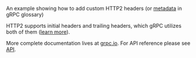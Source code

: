 An example showing how to add custom HTTP2 headers (or [metadata](https://grpc.io/grpc/python/glossary.html) in gRPC glossary)

HTTP2 supports initial headers and trailing headers, which gRPC utilizes both of them ([learn more](https://github.com/grpc/grpc/blob/master/doc/PROTOCOL-HTTP2.md)).

More complete documentation lives at [grpc.io](https://grpc.io/docs/tutorials/basic/python.html).
For API reference please see [API](https://grpc.io/grpc/python/grpc.html).
